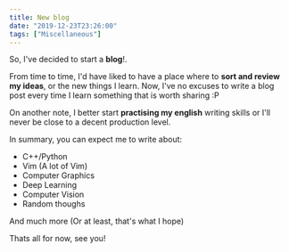 ```yaml
---
title: New blog
date: "2019-12-23T23:26:00"
tags: ["Miscellaneous"]
---
```


So, I've decided to start a __blog__!.

From time to time, I'd have liked to have a place where to __sort and review my ideas__, or
the new things I learn. Now, I've no excuses to write a blog post every time I learn
something that is worth sharing :P

On another note, I better start __practising my english__ writing skills or I'll never
be close to a decent production level.

In summary, you can expect me to write about:

* C++/Python
* Vim (A lot of Vim)
* Computer Graphics
* Deep Learning
* Computer Vision
* Random thoughs

And much more (Or at least, that's what I hope)

Thats all for now, see you!
